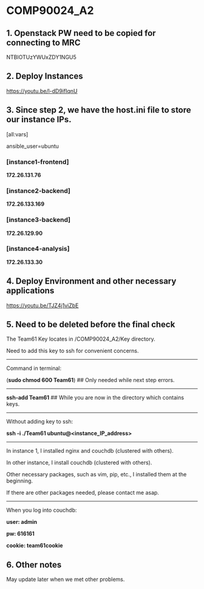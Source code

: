 # COMP90024_A2
## 1. Openstack PW need to be copied for connecting to MRC
NTBlOTUzYWUxZDY1NGU5
## 2. Deploy Instances
https://youtu.be/l-dD9ifIqnU
## 3. Since step 2, we have the host.ini file to store our instance IPs.
[all:vars]

ansible_user=ubuntu

### [instance1-frontend]

<b>172.26.131.76</b>

### [instance2-backend]

<b>172.26.133.169</b>

### [instance3-backend]

<b>172.26.129.90</b>

### [instance4-analysis]

<b>172.26.133.30</b>

## 4. Deploy Environment and other necessary applications
https://youtu.be/TJZ4j1viZbE


## 5. Need to be deleted before the final check

The Team61 Key locates in /COMP90024_A2/Key directory.

Need to add this key to ssh for convenient concerns.

---
Command in terminal:

(<b>sudo chmod 600 Team61</b>)  ## Only needed while next step errors.

---
<b>ssh-add Team61</b>  ## While you are now in the directory which contains keys.

---
Without adding key to ssh:

<b>ssh -i ./Team61 ubuntu@<instance_IP_address></b>

---

In instance 1, I installed nginx and couchdb (clustered with others).

In other instance, I install couchdb (clustered with others).

Other necessary packages, such as vim, pip, etc., I installed them at the beginning.

If there are other packages needed, please contact me asap.

---

When you log into couchdb:

<b>user: admin

pw: 616161

cookie: team61cookie</b>


## 6. Other notes
May update later when we met other problems.